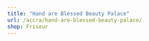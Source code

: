 ```yaml
---
title: "Hand are Blessed Beauty Palace"
url: /accra/hand-are-blessed-beauty-palace/
shop: Friseur
---
```

